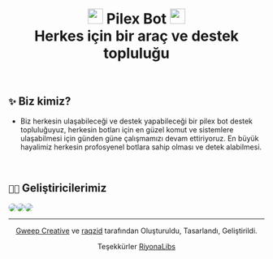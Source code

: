 <h1 align="center"><img src="https://cdn.discordapp.com/attachments/1003582393728389160/1173155778320932914/bw1f5bs_kopya.png?ex=6562ed75&is=65507875&hm=ca4487efb35aad8da1286d8799506cdde70553b021843984656d968e6d3657c5&" style="width:30px"> Pilex Bot <img src="https://cdn.discordapp.com/attachments/1003582393728389160/1173155778836824075/bw1f5sbs_kopya.png?ex=6562ed75&is=65507875&hm=ab1220fe564c409895cdc0eaa0333aea3266545f6117b87632042585270adc98&" style="width:30px"><br> Herkes için bir araç ve destek topluluğu</h1>

<br />

## `✨` Biz kimiz?
- Biz herkesin ulaşabileceği ve destek yapabileceği bir pilex bot destek topluluğuyuz, herkesin botları için en güzel komut ve sistemlere ulaşabilmesi için günden güne çalışmamızı devam ettiriyoruz. En büyük hayalimiz herkesin profosyenel botlara sahip olması ve detek alabilmesi.

<br />

## `🧑‍💻` Geliştiricilerimiz
<div align="center" style="justify-content-items:center; display:flex; color:white; text-design:none;">
  <kbd>
  <a href="https://github.com/GweepCreative" target="_blank">
    <img src="https://github.com/GweepCreative.png?size=80" style="border-radius:50%">
  </a>
  </kbd>
    <kbd>
  <a href="https://github.com/raqzid" target="_blank">
    <img src="https://github.com/raqzid.png?size=80" style="border-radius:50%">
  </a>
</kbd>
  <kbd>
  <a href="https://github.com/tunardev" target="_blank">
    <img src="https://github.com/tunardev.png?size=80" style="border-radius:50%">
  </a>
    </kbd>
</div>

---
<p align="center"><img src="https://i.hizliresim.com/bw1f5bs.png" style="width:10px"> <a target="_blank" href="https://github.com/GweepCreative">Gweep Creative</a> ve <a target="_blank" href="https://github.com/raqzid">raqzid</a> tarafından Oluşturuldu, Tasarlandı, Geliştirildi. <img src="https://i.hizliresim.com/bw1f5bs.png" style="width:10px"></p>
<p align="center">Teşekkürler <a target="_blank" href="https://github.com/riyonalibs">RiyonaLibs</a></p>

